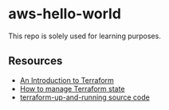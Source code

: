 # aws-hello-world

This repo is solely used for learning purposes.

## Resources

- [An Introduction to Terraform](https://blog.gruntwork.io/an-introduction-to-terraform-f17df9c6d180)
- [How to manage Terraform state](https://blog.gruntwork.io/how-to-manage-terraform-state-28f5697e68fa)
- [terraform-up-and-running source code](https://github.com/brikis98/terraform-up-and-running-code/tree/master/code)
